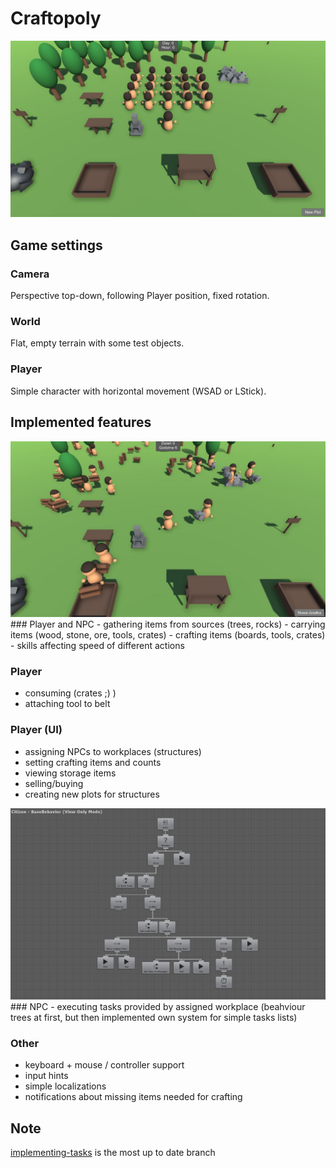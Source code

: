 # Craftopoly
<img src="screen01.jpg" width=800px>

## Game settings
### Camera
Perspective top-down, following Player position, fixed rotation.
### World
Flat, empty terrain with some test objects.
### Player
Simple character with horizontal movement (WSAD or LStick).


## Implemented features
<img src="screen03.jpg" width=800px>
### Player and NPC
- gathering items from sources (trees, rocks)
- carrying items (wood, stone, ore, tools, crates)
- crafting items (boards, tools, crates)
- skills affecting speed of different actions

### Player
- consuming (crates ;) )
- attaching tool to belt

### Player (UI)
- assigning NPCs to workplaces (structures)
- setting crafting items and counts
- viewing storage items
- selling/buying
- creating new plots for structures


<img src="screen02.jpg" width=800px>
### NPC
- executing tasks provided by assigned workplace (beahviour trees at first, but then implemented own system for simple tasks lists)

### Other
- keyboard + mouse / controller support
- input hints
- simple localizations
- notifications about missing items needed for crafting


## Note
[implementing-tasks](../../tree/implementing-tasks) is the most up to date branch
